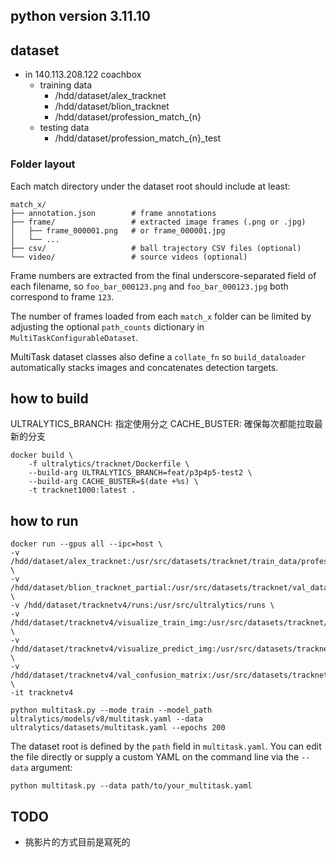 ## python version 3.11.10

## dataset
- in 140.113.208.122 coachbox
    - training data
        - /hdd/dataset/alex_tracknet
        - /hdd/dataset/blion_tracknet
        - /hdd/dataset/profession_match_{n}
    - testing data
        - /hdd/dataset/profession_match_{n}_test

### Folder layout

Each match directory under the dataset root should include at least:

```
match_x/
├── annotation.json        # frame annotations
├── frame/                 # extracted image frames (.png or .jpg)
│   ├── frame_000001.png   # or frame_000001.jpg
│   └── ...
├── csv/                   # ball trajectory CSV files (optional)
└── video/                 # source videos (optional)
```

Frame numbers are extracted from the final underscore-separated field of each
filename, so `foo_bar_000123.png` and `foo_bar_000123.jpg` both correspond to
frame `123`.

The number of frames loaded from each `match_x` folder can be limited by
adjusting the optional `path_counts` dictionary in
`MultiTaskConfigurableDataset`.

MultiTask dataset classes also define a `collate_fn` so `build_dataloader`
automatically stacks images and concatenates detection targets.

## how to build
ULTRALYTICS_BRANCH: 指定使用分之
CACHE_BUSTER: 確保每次都能拉取最新的分支
```
docker build \
    -f ultralytics/tracknet/Dockerfile \
    --build-arg ULTRALYTICS_BRANCH=feat/p3p4p5-test2 \
    --build-arg CACHE_BUSTER=$(date +%s) \
    -t tracknet1000:latest .
```

## how to run
```
docker run --gpus all --ipc=host \
-v /hdd/dataset/alex_tracknet:/usr/src/datasets/tracknet/train_data/profession_match_1 \
-v /hdd/dataset/blion_tracknet_partial:/usr/src/datasets/tracknet/val_data/profession_match_20 \
-v /hdd/dataset/tracknetv4/runs:/usr/src/ultralytics/runs \
-v /hdd/dataset/tracknetv4/visualize_train_img:/usr/src/datasets/tracknet/visualize_train_img \
-v /hdd/dataset/tracknetv4/visualize_predict_img:/usr/src/datasets/tracknet/visualize_predict_img \
-v /hdd/dataset/tracknetv4/val_confusion_matrix:/usr/src/datasets/tracknet/val_confusion_matrix \
-it tracknetv4

python multitask.py --mode train --model_path ultralytics/models/v8/multitask.yaml --data ultralytics/datasets/multitask.yaml --epochs 200

```

The dataset root is defined by the `path` field in `multitask.yaml`. You can
edit the file directly or supply a custom YAML on the command line via the
`--data` argument:

```
python multitask.py --data path/to/your_multitask.yaml
```

## TODO
- 挑影片的方式目前是寫死的
